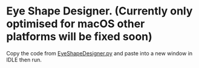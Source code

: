 # Eye Shape Designer. (Currently only optimised for macOS other platforms will be fixed soon) 

Copy the code from [EyeShapeDesigner.py](https://github.com/ohbot/picoh-python/blob/master/tools/EyeShapeDesigner/EyeShapeDesigner.py) and paste into a new window in IDLE then run.



